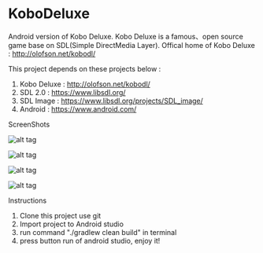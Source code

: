 # KoboDeluxe
Android version of Kobo Deluxe. Kobo Deluxe is a famous、open source game base on SDL(Simple DirectMedia Layer).
Offical home of Kobo Deluxe : http://olofson.net/kobodl/

This project depends on these projects below : 

1. Kobo Deluxe  : http://olofson.net/kobodl/
2. SDL 2.0      : https://www.libsdl.org/
3. SDL Image    : https://www.libsdl.org/projects/SDL_image/
4. Android      : https://www.android.com/

ScreenShots

![alt tag](https://github.com/ransj/KoboDeluxe/blob/master/screenshot/device-2016-04-30-164344.png)

![alt tag](https://github.com/ransj/KoboDeluxe/blob/master/screenshot/device-2016-04-30-164425.png)

![alt tag](https://github.com/ransj/KoboDeluxe/blob/master/screenshot/device-2016-04-30-164457.png)

![alt tag](https://github.com/ransj/KoboDeluxe/blob/master/screenshot/device-2016-04-30-164535.png)

Instructions

1. Clone this project use git
2. Import project to Android studio
3. run command "./gradlew clean build" in terminal
4. press button run of android studio, enjoy it! 

